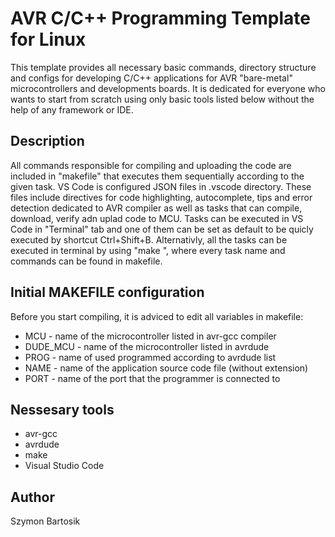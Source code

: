 # AVR C/C++ Programming Template for Linux
This template provides all necessary basic commands, directory structure and configs for developing C/C++ applications for AVR "bare-metal" microcontrollers and developments boards. It is dedicated for everyone who wants to start from scratch using only basic tools listed below without the help of any framework or IDE.
## Description
All commands responsible for compiling and uploading the code are included in "makefile" that executes them sequentially according to the given task. VS Code is configured JSON files in .vscode directory. These files include directives for code highlighting, autocomplete, tips and error detection dedicated to AVR compiler as well as tasks that can compile, download, verify adn uplad code to MCU. Tasks can be executed in VS Code in "Terminal" tab and one of them can be set as default to be quicly executed by shortcut Ctrl+Shift+B. Alternativly, all the tasks can be executed in terminal by using "make <task>", where every task name and commands can be found in makefile.
## Initial MAKEFILE configuration
Before you start compiling, it is adviced to edit all variables in makefile:
- MCU - name of the microcontroller listed in avr-gcc compiler
- DUDE_MCU - name of the microcontroller listed in avrdude
- PROG - name of used programmed according to avrdude list
- NAME - name of the application source code file (without extension)
- PORT - name of the port that the programmer is connected to
## Nessesary tools
 - avr-gcc
 - avrdude
 - make
 - Visual Studio Code
## Author
Szymon Bartosik